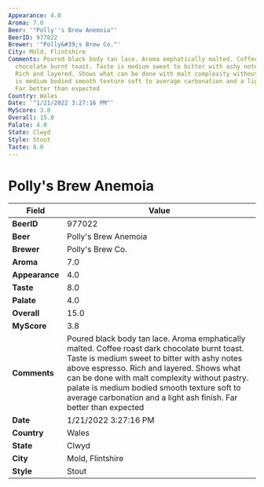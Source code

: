 ```yaml
---
Appearance: 4.0
Aroma: 7.0
Beer: '"Polly''s Brew Anemoia"'
BeerID: 977022
Brewer: '"Polly&#39;s Brew Co."'
City: Mold, Flintshire
Comments: Poured black body tan lace. Aroma emphatically malted. Coffee roast dark
  chocolate burnt toast. Taste is medium sweet to bitter with ashy notes above espresso.
  Rich and layered. Shows what can be done with malt complexity without pastry. palate
  is medium bodied smooth texture soft to average carbonation and a light ash finish.
  Far better than expected
Country: Wales
Date: '"1/21/2022 3:27:16 PM"'
MyScore: 3.8
Overall: 15.0
Palate: 4.0
State: Clwyd
Style: Stout
Taste: 8.0
---
```


# Polly's Brew Anemoia

| Field         | Value |
|---------------|-------|
| **BeerID** | 977022 |
| **Beer** | Polly's Brew Anemoia |
| **Brewer** | Polly&#39;s Brew Co. |
| **Aroma** | 7.0 |
| **Appearance** | 4.0 |
| **Taste** | 8.0 |
| **Palate** | 4.0 |
| **Overall** | 15.0 |
| **MyScore** | 3.8 |
| **Comments** | Poured black body tan lace. Aroma emphatically malted. Coffee roast dark chocolate burnt toast. Taste is medium sweet to bitter with ashy notes above espresso. Rich and layered. Shows what can be done with malt complexity without pastry. palate is medium bodied smooth texture soft to average carbonation and a light ash finish. Far better than expected |
| **Date** | 1/21/2022 3:27:16 PM |
| **Country** | Wales |
| **State** | Clwyd |
| **City** | Mold, Flintshire |
| **Style** | Stout |

